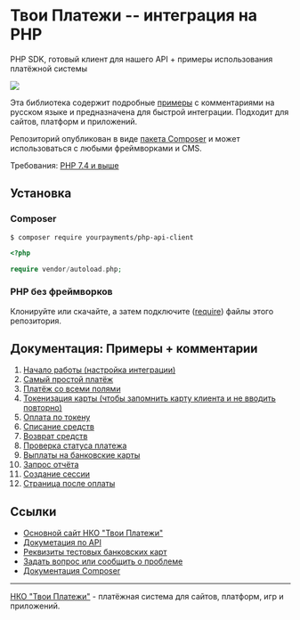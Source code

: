 # Твои Платежи -- интеграция на PHP
PHP SDK, готовый клиент для нашего API + примеры использования платёжной системы

![](https://repository-images.githubusercontent.com/638835276/ff494b04-d65b-4843-8759-e85c689a7e80)
 
Эта библиотека содержит подробные [примеры](src/Examples/) с комментариями на русском языке 
и предназначена для быстрой интеграции. Подходит для сайтов, платформ и приложений.

Репозиторий опубликован в виде [пакета Composer](https://packagist.org/packages/yourpayments/php-api-client) и может 
использоваться с любыми фреймворками и CMS.
 
Требования: [PHP 7.4 и выше](https://github.com/yourpayments/php-api-client/blob/main/composer.json)

## Установка
### Composer
```shell
$ composer require yourpayments/php-api-client
```

```php
<?php

require vendor/autoload.php;
```

### PHP без фреймворков
Клонируйте или скачайте, а затем подключите ([require](https://www.php.net/manual/ru/function.require.php)) файлы этого репозитория.

## Документация: Примеры + комментарии
1. [Начало работы (настройка интеграции)](src/Examples/start.php)
1. [Cамый простой платёж](src/Examples/simpleGetPaymentLink.php)
2. [Платёж со всеми полями](src/Examples/getPaymentLink.php)
3. [Токенизация карты (чтобы запомнить карту клиента и не вводить повторно)](src/Examples/getToken.php)
4. [Оплата по токену](src/Examples/paymentByToken.php)
5. [Списание средств](src/Examples/paymentCapture.php)
6. [Возврат средств](src/Examples/paymentRefund.php)
7. [Проверка статуса платежа](src/Examples/paymentGetStatus.php)
7. [Выплаты на банковские карты](src/Examples/payoutCreate.php)
8. [Запрос отчёта](src/Examples/getReport.php)
8. [Создание сессии](src/Examples/getSessionId.php)
9. [Страница после оплаты](src/Examples/returnPage.php)

## Ссылки
- [Основной сайт НКО "Твои Платежи"](https://YPMN.ru/)
- [Докуметация по API](https://dev.YPMN.ru/ru/documents/apiv4/)
- [Реквизиты тестовых банковских карт](https://dev.payu.ru/ru/documents/rest-api/testing/#menu-2)
- [Задать вопрос или сообщить о проблеме](https://github.com/yourpayments/php-api-client/issues/new)
- [Документация Composer](https://getcomposer.org/)

-------------
[НКО "Твои Платежи"](https://YPMN.ru/ "Платёжная система для сайтов, платформ и приложений") - платёжная система для сайтов, платформ, игр и приложений.
